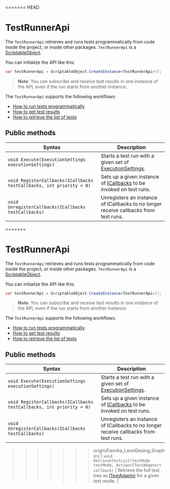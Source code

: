 <<<<<<< HEAD
# TestRunnerApi
The `TestRunnerApi` retrieves and runs tests programmatically from code inside the project, or inside other packages. `TestRunnerApi` is a [ScriptableObject](https://docs.unity3d.com/ScriptReference/ScriptableObject.html). 

You can initialize the API like this:

```c#
var testRunnerApi = ScriptableObject.CreateInstance<TestRunnerApi>();
```
> **Note**: You can subscribe and receive test results in one instance of the API, even if the run starts from another instance.

The `TestRunnerApi` supports the following workflows:
* [How to run tests programmatically](./extension-run-tests.md)
* [How to get test results](./extension-get-test-results.md)
* [How to retrieve the list of tests](./extension-retrieve-test-list.md)

## Public methods

| Syntax                                     | Description                                                  |
| ------------------------------------------ | ------------------------------------------------------------ |
| `void Execute(ExecutionSettings executionSettings)` | Starts a test run with a given set of [ExecutionSettings](./reference-execution-settings.md). |
| `void RegisterCallbacks(ICallbacks testCallbacks, int priority = 0)` | Sets up a given instance of [ICallbacks](./reference-icallbacks.md) to be invoked on test runs. |
| `void UnregisterCallbacks(ICallbacks testCallbacks)` | Unregisters an instance of ICallbacks to no longer receive callbacks from test runs. |
=======
# TestRunnerApi
The `TestRunnerApi` retrieves and runs tests programmatically from code inside the project, or inside other packages. `TestRunnerApi` is a [ScriptableObject](https://docs.unity3d.com/ScriptReference/ScriptableObject.html). 

You can initialize the API like this:

```c#
var testRunnerApi = ScriptableObject.CreateInstance<TestRunnerApi>();
```
> **Note**: You can subscribe and receive test results in one instance of the API, even if the run starts from another instance.

The `TestRunnerApi` supports the following workflows:
* [How to run tests programmatically](./extension-run-tests.md)
* [How to get test results](./extension-get-test-results.md)
* [How to retrieve the list of tests](./extension-retrieve-test-list.md)

## Public methods

| Syntax                                     | Description                                                  |
| ------------------------------------------ | ------------------------------------------------------------ |
| `void Execute(ExecutionSettings executionSettings)` | Starts a test run with a given set of [ExecutionSettings](./reference-execution-settings.md). |
| `void RegisterCallbacks(ICallbacks testCallbacks, int priority = 0)` | Sets up a given instance of [ICallbacks](./reference-icallbacks.md) to be invoked on test runs. |
| `void UnregisterCallbacks(ICallbacks testCallbacks)` | Unregisters an instance of ICallbacks to no longer receive callbacks from test runs. |
>>>>>>> origin/Fanrika_LevelDesing_Graphics
| `void RetrieveTestList(TestMode testMode, Action<ITestAdaptor> callback)` | Retrieve the full test tree as [ITestAdaptor](./reference-itest-adaptor.md) for a given test mode. |